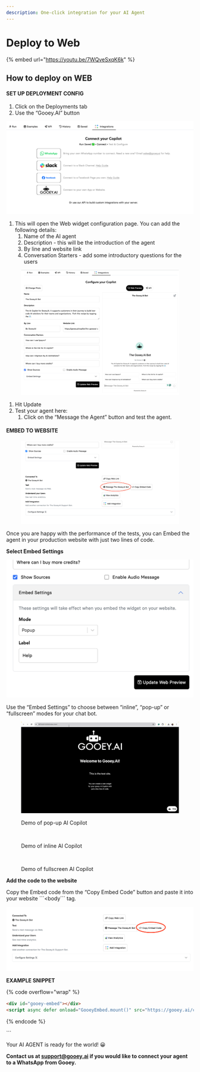 ```yaml
---
description: One-click integration for your AI Agent
---
```


# Deploy to Web

{% embed url="https://youtu.be/7WQveSxqK6k" %}

## How to deploy on WEB

#### SET UP DEPLOYMENT CONFIG <a href="#wl0pcjbv3uj2" id="wl0pcjbv3uj2"></a>

1. Click on the Deployments tab
2. Use the “Gooey.AI” button

![](<../../.gitbook/assets/0 (7).png>)

1. This will open the Web widget configuration page. You can add the following details:
   1. Name of the AI agent
   2. Description - this will be the introduction of the agent
   3. By line and website link
   4. Conversation Starters - add some introductory questions for the users



<figure><img src="../../.gitbook/assets/1 (7).png" alt=""><figcaption></figcaption></figure>

1. Hit Update
2. Test your agent here:
   1. Click on the “Message the Agent” button and test the agent.

#### EMBED TO WEBSITE <a href="#l71lp1y6w8k7" id="l71lp1y6w8k7"></a>

<figure><img src="../../.gitbook/assets/2 (4).png" alt=""><figcaption></figcaption></figure>

Once you are happy with the performance of the tests, you can Embed the agent in your production website with just two lines of code.

**Select Embed Settings**

![](<../../.gitbook/assets/3 (3).png>)

Use the “Embed Settings” to choose between “inline”, “pop-up” or “fullscreen” modes for your chat bot.

<figure><img src="../../.gitbook/assets/popup.gif" alt=""><figcaption><p>Demo of pop-up AI Copilot</p></figcaption></figure>

<figure><img src="../../.gitbook/assets/inline.gif" alt=""><figcaption><p>Demo of inline AI Copilot</p></figcaption></figure>

<figure><img src="../../.gitbook/assets/Screenshot 2024-05-25 at 11.33.17 AM.png" alt=""><figcaption><p> Demo of fullscreen AI Copilot</p></figcaption></figure>

**Add the code to the website**

Copy the Embed code from the “Copy Embed Code” button and paste it into your website \`\`\`\<body\`\`\` tag.

![](<../../.gitbook/assets/4 (3).png>)

**EXAMPLE SNIPPET**

{% code overflow="wrap" %}
```html
<div id="gooey-embed"></div>
<script async defer onload="GooeyEmbed.mount()" src="https://gooey.ai/chat/the-gooeyai-bot-4rv/lib.js/"></script>
```
{% endcode %}



\`\`\`

Your AI AGENT is ready for the world! 😀

**Contact us at support@gooey.ai if you would like to connect your agent to a WhatsApp from Gooey.**
